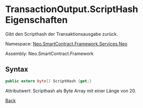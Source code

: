 # TransactionOutput.ScriptHash Eigenschaften

Gibt den Scripthash der Transaktionsausgabe zurück.

Namespace: [Neo.SmartContract.Framework.Services.Neo](../../neo.md)

Assembly: Neo.SmartContract.Framework

## Syntax

```c#
public extern byte[] ScriptHash {get;}
```

Attributwert: Scripthash als Byte Array mit einer Länge von 20.



[Back](../TransactionOutput.md)
